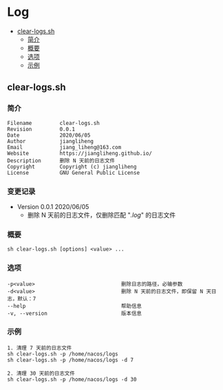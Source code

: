 # Log

* [clear-logs.sh](#clear-logs.sh)
  * [简介](#简介)
  * [概要](#概要)
  * [选项](#选项)
  * [示例](#示例)

## clear-logs.sh

### 简介
```
Filename         clear-logs.sh
Revision         0.0.1
Date             2020/06/05
Author           jiangliheng
Email            jiang_liheng@163.com
Website          https://jiangliheng.github.io/
Description      删除 N 天前的日志文件
Copyright        Copyright (c) jiangliheng
License          GNU General Public License
```

### 变更记录

* Version 0.0.1 2020/06/05
  * 删除 N 天前的日志文件，仅删除匹配  "*.log*"  的日志文件


### 概要

```
sh clear-logs.sh [options] <value> ...
```

### 选项
```
-p<value>                            删除日志的路径，必输参数
-d<value>                            删除 N 天前的日志文件，即保留 N 天日志，默认：7
--help                               帮助信息
-v, --version                        版本信息
```

### 示例
```
1. 清理 7 天前的日志文件
sh clear-logs.sh -p /home/nacos/logs
sh clear-logs.sh -p /home/nacos/logs -d 7

2. 清理 30 天前的日志文件
sh clear-logs.sh -p /home/nacos/logs -d 30
```
